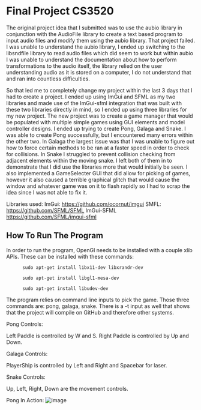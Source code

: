 # Final Project CS3520

The original project idea that I submitted was to use the aubio library in conjunction with the AudioFile library 
to create a text based program to input audio files and modify them using the aubio library. That project failed. 
I was unable to understand the aubio library, I ended up switching to the libsndfile library to read audio files 
which did seem to work but within aubio I was unable to understand the documentation about how to perform 
transformations to the audio itself, the library relied on the user understanding audio as it is stored on a computer,
I do not understand that and ran into countless difficulties. 

So that led me to completely change my project within the last 3 days that I had to create a project. I ended up using
ImGui and SFML as my two libraries and made use of the ImGui-sfml integration that was built with these two libraries 
directly in mind, so I ended up using three libraries for my new project. The new project was to create a game manager
that would be populated with multiple simple games using GUI elements and model controller designs. I ended up trying to
create Pong, Galaga and Snake. I was able to create Pong successfully, but I encountered many errors within the other two.
In Galaga the largest issue was that I was unable to figure out how to force certain methods to be ran at a faster speed 
in order to check for collisions. In Snake I struggled to prevent collision checking from adjacent elements within the 
moving snake. I left both of them in to demonstrate that I did use the libraries more that would initially be seen.
I also implemented a GameSelecter GUI that did allow for picking of games, however it also caused a terrible graphical glitch
that would cause the window and whatever game was on it to flash rapidly so I had to scrap the idea since I was not able to fix it.

Libraries used:
ImGui:
https://github.com/ocornut/imgui
SMFL:
https://github.com/SFML/SFML
ImGui-SFML
https://github.com/SFML/imgui-sfml

## How To Run The Program

In order to run the program, OpenGl needs to be installed with a couple xlib APIs.
These can be installed with these commands:

          sudo apt-get install libx11-dev libxrandr-dev
          
          sudo apt-get install libgl1-mesa-dev
          
          sudo apt-get install libudev-dev

The program relies on command line inputs to pick the game. Those three commands are: pong, galaga, snake. There is a 
-t input as well that shows that the project will compile on GitHub and therefore other systems.

Pong Controls:

Left Paddle is controlled by W and S. Right Paddle is controlled by Up and Down.

Galaga Controls:

PlayerShip is controlled by Left and Right and Spacebar for laser.

Snake Controls:

Up, Left, Right, Down are the movement controls.

Pong In Action:
![image](https://github.com/psanpietro/final_project_cs3520/assets/132850603/22e4e1e9-a5d9-4fac-9460-d3c136089d16)
